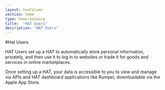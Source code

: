 ```yaml
---
layout: twoColumn
section: home
type: home-knowing
title:  "HAT Users"
description: "HAT Users"
---
```


#Hat Users

HAT Users set up a HAT to automatically store personal information, privately, and then use it to log in to websites or trade it for goods and services in online marketplaces.


Once setting up a HAT, your data is accessible to you to view and manage via APIs and HAT dashboard applications like Rumpel, downloadable via the Apple App Store.
